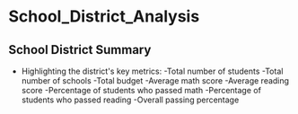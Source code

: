 # School_District_Analysis

## School District Summary
- Highlighting the district's key metrics:
  -Total number of students
  -Total number of schools
  -Total budget
  -Average math score
  -Average reading score
  -Percentage of students who passed math 
  -Percentage of students who passed reading 
  -Overall passing percentage
